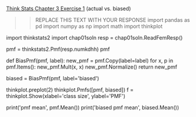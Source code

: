 [Think Stats Chapter 3 Exercise 1](http://greenteapress.com/thinkstats2/html/thinkstats2004.html#toc31) (actual vs. biased)

>> REPLACE THIS TEXT WITH YOUR RESPONSE
import pandas as pd
import numpy as np
import math
import thinkplot


import thinkstats2
import chap01soln
resp = chap01soln.ReadFemResp()

pmf = thinkstats2.Pmf(resp.numkdhh)
pmf


def BiasPmf(pmf, label):
    new_pmf = pmf.Copy(label=label)
    for x, p in pmf.Items():
        new_pmf.Mult(x, x)
    new_pmf.Normalize()
    return new_pmf



biased = BiasPmf(pmf, label='biased')



thinkplot.preplot(2)
thinkplot.Pmfs([pmf, biased])
f = thinkplot.Show(xlabel='class size', ylabel='PMF')

print('pmf mean', pmf.Mean())
print('biased pmf mean', biased.Mean())